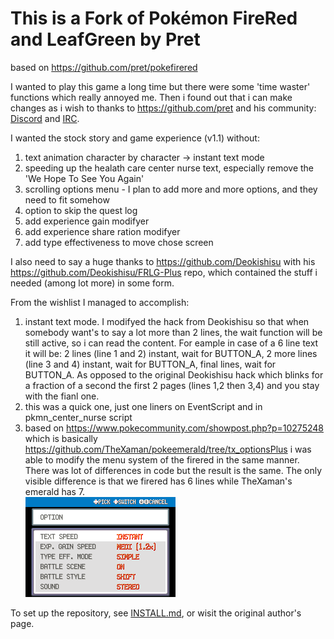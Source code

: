 # This is a Fork of Pokémon FireRed and LeafGreen by Pret
based on https://github.com/pret/pokefirered

I wanted to play this game a long time but there were some 'time waster' functions which really annoyed me. 
Then i found out that i can make changes as i wish to thanks to https://github.com/pret and his community: 
[Discord](https://discord.gg/d5dubZ3) and [IRC](https://web.libera.chat/?#pret).

I wanted the stock story and game experience (v1.1) without:
 1) text animation character by character -> instant text mode
 2) speeding up the healath care center nurse text, especially remove the 'We Hope To See You Again'
 3) scrolling options menu - I plan to add more and more options, and they need to fit somehow 
 4) option to skip the quest log 
 5) add experience gain modifyer
 6) add experience share ration modifyer
 7) add type effectiveness to move chose screen
 

I also need to say a huge thanks to https://github.com/Deokishisu with his https://github.com/Deokishisu/FRLG-Plus
repo, which contained the stuff i needed (among lot more) in some form.

From the wishlist I managed to accomplish:
 1) instant text mode. I modifyed the hack from Deokishisu so that when somebody want's to say 
a lot more than 2 lines, the wait function will be still active, so i can read the content. 
For eample in case of a 6 line text it will be: 2 lines (line 1 and 2) instant, wait for BUTTON_A, 
2 more lines (line 3 and 4) instant, wait for BUTTON_A, final lines, 
wait for BUTTON_A. As opposed to the original Deokishisu hack which blinks for a fraction of a 
second the first 2 pages (lines 1,2 then 3,4) and you stay with the fianl one.
 2) this was a quick one, just one liners on EventScript and in pkmn_center_nurse script
 3) based on https://www.pokecommunity.com/showpost.php?p=10275248 which is basically https://github.com/TheXaman/pokeemerald/tree/tx_optionsPlus 
i was able to modify the menu system of the firered in the same manner. 
There was lot of differences in code but the result is the same. The only visible difference is that we firered has 6 lines
while TheXaman's emerald has 7.<br>![img](images/options-menu-scroll.gif) 

To set up the repository, see [INSTALL.md](INSTALL.md), or wisit the original author's page.
